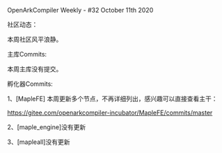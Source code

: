 OpenArkCompiler Weekly - #32 October 11th 2020

社区动态：

本周社区风平浪静。

主库Commits:

本周主库没有提交。

孵化器Commits:

1、[MapleFE] 本周更新多个节点，不再详细列出，感兴趣可以直接查看主干：

https://gitee.com/openarkcompiler-incubator/MapleFE/commits/master

2、[maple_engine]没有更新

3、[mapleall]没有更新